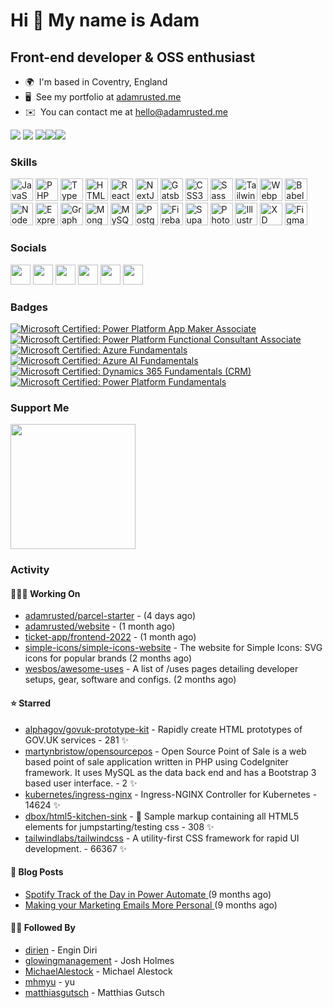 Hi 👋 My name is Adam
=====================

Front-end developer & OSS enthusiast
------------------------------------

* 🌍  I'm based in Coventry, England
* 🖥️  See my portfolio at [adamrusted.me](http://adamrusted.me)
* ✉️  You can contact me at [hello@adamrusted.me](mailto:hello@adamrusted.me)

<a href="https://cloud-native.social/@rusty" target="_blank" rel="noreferrer"><img src="https://img.shields.io/badge/dynamic/json?query=followers_count&url=https%3A%2F%2Fcloud-native.social%2Fapi%2Fv1%2Faccounts%2F109327033055939732&logo=mastodon&style=for-the-badge&logoColor=white&color=6364FF&label=CLOUD-NATIVE.SOCIAL" /></a>
<a href="https://mstdn.games/@rusty" target="_blank" rel="noreferrer"><img src="https://img.shields.io/badge/dynamic/json?query=followers_count&url=https%3A%2F%2Fmstdn.games%2Fapi%2Fv1%2Faccounts%2F109539634192483103&logo=mastodon&style=for-the-badge&logoColor=white&color=6364FF&label=MSTDN.GAMES" /></a>
<a href="https://www.github.com/adamrusted" target="_blank" rel="noreferrer"><img
src="https://img.shields.io/github/followers/adamrusted?logo=github&style=for-the-badge&logoColor=white&color=181717" /></a><a href="https://www.twitter.com/adamrusted" target="_blank" rel="noreferrer"><img
src="https://img.shields.io/twitter/follow/adamrusted?logo=twitter&logoColor=white&style=for-the-badge&color=1DA1F2"
/></a><a href="https://www.twitch.tv/adamrusted" target="_blank" rel="noreferrer"><img
src="https://img.shields.io/twitch/status/adamrusted?logo=twitch&logoColor=white&style=for-the-badge&color=9146FF&label=TWITCH+STATUS" /></a>

### Skills

<p align="left">
<a href="https://developer.mozilla.org/en-US/docs/Web/JavaScript" target="_blank" rel="noreferrer"><img src="https://raw.githubusercontent.com/danielcranney/readme-generator/main/public/icons/skills/javascript-colored.svg" width="36" height="36" alt="JavaScript" /></a>
<a href="https://www.php.net/" target="_blank" rel="noreferrer"><img src="https://raw.githubusercontent.com/danielcranney/readme-generator/main/public/icons/skills/php-colored.svg" width="36" height="36" alt="PHP" /></a>
<a href="https://www.typescriptlang.org/" target="_blank" rel="noreferrer"><img src="https://raw.githubusercontent.com/danielcranney/readme-generator/main/public/icons/skills/typescript-colored.svg" width="36" height="36" alt="TypeScript" /></a>
<a href="https://developer.mozilla.org/en-US/docs/Glossary/HTML5" target="_blank" rel="noreferrer"><img src="https://raw.githubusercontent.com/danielcranney/readme-generator/main/public/icons/skills/html5-colored.svg" width="36" height="36" alt="HTML5" /></a>
<a href="https://reactjs.org/" target="_blank" rel="noreferrer"><img src="https://raw.githubusercontent.com/danielcranney/readme-generator/main/public/icons/skills/react-colored.svg" width="36" height="36" alt="React" /></a>
<a href="https://nextjs.org/docs" target="_blank" rel="noreferrer"><img src="https://raw.githubusercontent.com/danielcranney/readme-generator/main/public/icons/skills/nextjs-colored.svg" width="36" height="36" alt="NextJs" /></a>
<a href="https://www.gatsbyjs.com/" target="_blank" rel="noreferrer"><img src="https://raw.githubusercontent.com/danielcranney/readme-generator/main/public/icons/skills/gatsby-colored.svg" width="36" height="36" alt="Gatsby" /></a>
<a href="https://www.w3.org/TR/CSS/#css" target="_blank" rel="noreferrer"><img src="https://raw.githubusercontent.com/danielcranney/readme-generator/main/public/icons/skills/css3-colored.svg" width="36" height="36" alt="CSS3" /></a>
<a href="https://sass-lang.com/" target="_blank" rel="noreferrer"><img src="https://raw.githubusercontent.com/danielcranney/readme-generator/main/public/icons/skills/sass-colored.svg" width="36" height="36" alt="Sass" /></a>
<a href="https://tailwindcss.com/" target="_blank" rel="noreferrer"><img src="https://raw.githubusercontent.com/danielcranney/readme-generator/main/public/icons/skills/tailwindcss-colored.svg" width="36" height="36" alt="TailwindCSS" /></a>
<a href="https://webpack.js.org/" target="_blank" rel="noreferrer"><img src="https://raw.githubusercontent.com/danielcranney/readme-generator/main/public/icons/skills/webpack-colored.svg" width="36" height="36" alt="Webpack" /></a>
<a href="https://babeljs.io/" target="_blank" rel="noreferrer"><img src="https://raw.githubusercontent.com/danielcranney/readme-generator/main/public/icons/skills/babel-colored.svg" width="36" height="36" alt="Babel" /></a>
<a href="https://nodejs.org/en/" target="_blank" rel="noreferrer"><img src="https://raw.githubusercontent.com/danielcranney/readme-generator/main/public/icons/skills/nodejs-colored.svg" width="36" height="36" alt="NodeJS" /></a>
<a href="https://expressjs.com/" target="_blank" rel="noreferrer"><img src="https://raw.githubusercontent.com/danielcranney/readme-generator/main/public/icons/skills/express-colored.svg" width="36" height="36" alt="Express" /></a>
<a href="https://graphql.org/" target="_blank" rel="noreferrer"><img src="https://raw.githubusercontent.com/danielcranney/readme-generator/main/public/icons/skills/graphql-colored.svg" width="36" height="36" alt="GraphQL" /></a>
<a href="https://www.mongodb.com/" target="_blank" rel="noreferrer"><img src="https://raw.githubusercontent.com/danielcranney/readme-generator/main/public/icons/skills/mongodb-colored.svg" width="36" height="36" alt="MongoDB" /></a>
<a href="https://www.mysql.com/" target="_blank" rel="noreferrer"><img src="https://raw.githubusercontent.com/danielcranney/readme-generator/main/public/icons/skills/mysql-colored.svg" width="36" height="36" alt="MySQL" /></a>
<a href="https://www.postgresql.org/" target="_blank" rel="noreferrer"><img src="https://raw.githubusercontent.com/danielcranney/readme-generator/main/public/icons/skills/postgresql-colored.svg" width="36" height="36" alt="PostgreSQL" /></a>
<a href="https://firebase.google.com/" target="_blank" rel="noreferrer"><img src="https://raw.githubusercontent.com/danielcranney/readme-generator/main/public/icons/skills/firebase-colored.svg" width="36" height="36" alt="Firebase" /></a>
<a href="https://supabase.io/" target="_blank" rel="noreferrer"><img src="https://raw.githubusercontent.com/danielcranney/readme-generator/main/public/icons/skills/supabase-colored.svg" width="36" height="36" alt="Supabase" /></a>
<a href="https://www.adobe.com/uk/products/photoshop.html" target="_blank" rel="noreferrer"><img src="https://raw.githubusercontent.com/danielcranney/readme-generator/main/public/icons/skills/photoshop-colored.svg" width="36" height="36" alt="Photoshop" /></a>
<a href="adobe.com/uk/products/illustrator.html" target="_blank" rel="noreferrer"><img src="https://raw.githubusercontent.com/danielcranney/readme-generator/main/public/icons/skills/illustrator-colored.svg" width="36" height="36" alt="Illustrator" /></a>
<a href="https://www.adobe.com/uk/products/xd.html" target="_blank" rel="noreferrer"><img src="https://raw.githubusercontent.com/danielcranney/readme-generator/main/public/icons/skills/xd-colored.svg" width="36" height="36" alt="XD" /></a>
<a href="https://www.figma.com/" target="_blank" rel="noreferrer"><img src="https://raw.githubusercontent.com/danielcranney/readme-generator/main/public/icons/skills/figma-colored.svg" width="36" height="36" alt="Figma" /></a>
</p>


### Socials

<p align="left"> <a href="https://discord.com/users/Rusty#8438" target="_blank" rel="noreferrer"><img src="https://raw.githubusercontent.com/danielcranney/readme-generator/main/public/icons/socials/discord.svg" width="32" height="32" /></a> <a href="https://www.github.com/adamrusted" target="_blank" rel="noreferrer"><img src="https://raw.githubusercontent.com/danielcranney/readme-generator/main/public/icons/socials/github.svg" width="32" height="32" /></a> <a href="https://www.linkedin.com/in/adamrusted" target="_blank" rel="noreferrer"><img src="https://raw.githubusercontent.com/danielcranney/readme-generator/main/public/icons/socials/linkedin.svg" width="32" height="32" /></a> <a href="https://www.adamrusted.me/rss.xml" target="_blank" rel="noreferrer"><img src="https://raw.githubusercontent.com/danielcranney/readme-generator/main/public/icons/socials/rss.svg" width="32" height="32" /></a> <a href="https://www.twitter.com/adamrusted" target="_blank" rel="noreferrer"><img src="https://raw.githubusercontent.com/danielcranney/readme-generator/main/public/icons/socials/twitter.svg" width="32" height="32" /></a> <a href="https://www.twitch.tv/adamrusted" target="_blank" rel="noreferrer"><img src="https://raw.githubusercontent.com/danielcranney/readme-generator/main/public/icons/socials/twitch.svg" width="32" height="32" /></a></p>

### Badges

<!--START_SECTION:badges-->

[![Microsoft Certified: Power Platform App Maker Associate](https://images.credly.com/size/110x110/images/60030167-ab95-46aa-8391-c069102e5602/power-platform-app-maker-600x600.png)](http://www.credly.com/badges/4ad0f48d-6934-46a0-a904-ed3d87b52b65 "Microsoft Certified: Power Platform App Maker Associate")
[![Microsoft Certified: Power Platform Functional Consultant Associate](https://images.credly.com/size/110x110/images/243ab956-2af5-4abd-8b91-27bc580f17ae/power-platform-functional-consultant-600x600__1_.png)](http://www.credly.com/badges/0e936abf-d5dc-49c4-9680-f56f6dea24e7 "Microsoft Certified: Power Platform Functional Consultant Associate")
[![Microsoft Certified: Azure Fundamentals](https://images.credly.com/size/110x110/images/be8fcaeb-c769-4858-b567-ffaaa73ce8cf/image.png)](http://www.credly.com/badges/26c06ca5-8fd3-43b3-8f0b-062e746dbfee "Microsoft Certified: Azure Fundamentals")
[![Microsoft Certified: Azure AI Fundamentals](https://images.credly.com/size/110x110/images/4136ced8-75d5-4afb-8677-40b6236e2672/azure-ai-fundamentals-600x600.png)](http://www.credly.com/badges/52c364fb-3728-4d31-ac82-9621a7c86641 "Microsoft Certified: Azure AI Fundamentals")
[![Microsoft Certified: Dynamics 365 Fundamentals (CRM)](https://images.credly.com/size/110x110/images/42992295-0ee2-4527-982d-e51efbec40fc/dynamics365-fundamentals-crm-600x600.png)](http://www.credly.com/badges/18f46909-0a5f-428e-8c66-0b40b53451e6 "Microsoft Certified: Dynamics 365 Fundamentals (CRM)")
[![Microsoft Certified: Power Platform Fundamentals](https://images.credly.com/size/110x110/images/2a6251f2-737b-4bf6-9190-d77570cc76fc/CERT-Fundamentals-Power-Platform.png)](http://www.credly.com/badges/74fc371d-5a40-4f73-8ded-a802d2696235 "Microsoft Certified: Power Platform Fundamentals")
<!--END_SECTION:badges-->


### Support Me

<a href="https://www.buymeacoffee.com/adamrusted"><img src="https://cdn.buymeacoffee.com/buttons/v2/default-yellow.png" width="200" /></a>

### Activity

#### 🧑🏻‍💻 Working On

- [adamrusted/parcel-starter](https://github.com/adamrusted/parcel-starter) -  (4 days ago)
- [adamrusted/website](https://github.com/adamrusted/website) -  (1 month ago)
- [ticket-app/frontend-2022](https://github.com/ticket-app/frontend-2022) -  (1 month ago)
- [simple-icons/simple-icons-website](https://github.com/simple-icons/simple-icons-website) - The website for Simple Icons: SVG icons for popular brands  (2 months ago)
- [wesbos/awesome-uses](https://github.com/wesbos/awesome-uses) - A list of /uses pages detailing developer setups, gear, software and configs. (2 months ago)

#### ⭐ Starred

- [alphagov/govuk-prototype-kit](https://github.com/alphagov/govuk-prototype-kit) - Rapidly create HTML prototypes of GOV.UK services - 281 ✨
- [martynbristow/opensourcepos](https://github.com/martynbristow/opensourcepos) - Open Source Point of Sale is a web based point of sale application written in PHP using CodeIgniter framework. It uses MySQL as the data back end and has a Bootstrap 3 based user interface. - 2 ✨
- [kubernetes/ingress-nginx](https://github.com/kubernetes/ingress-nginx) - Ingress-NGINX Controller for Kubernetes - 14624 ✨
- [dbox/html5-kitchen-sink](https://github.com/dbox/html5-kitchen-sink) - :potable_water: Sample markup containing all HTML5 elements for jumpstarting/testing css - 308 ✨
- [tailwindlabs/tailwindcss](https://github.com/tailwindlabs/tailwindcss) - A utility-first CSS framework for rapid UI development. - 66367 ✨
  
#### 📝 Blog Posts

- [ Spotify Track of the Day in Power Automate ](https://www.adamrusted.me/blog/track-of-the-day-power-automate) (9 months ago)
- [ Making your Marketing Emails More Personal ](https://www.adamrusted.me/blog/customizing-emails-in-d365-marketing) (9 months ago)

#### 🤝🏻 Followed By

- [dirien](https://github.com/dirien) - Engin Diri
- [glowingmanagement](https://github.com/glowingmanagement) - Josh Holmes
- [MichaelAlestock](https://github.com/MichaelAlestock) - Michael Alestock
- [mhmyu](https://github.com/mhmyu) - yu
- [matthiasgutsch](https://github.com/matthiasgutsch) - Matthias Gutsch
